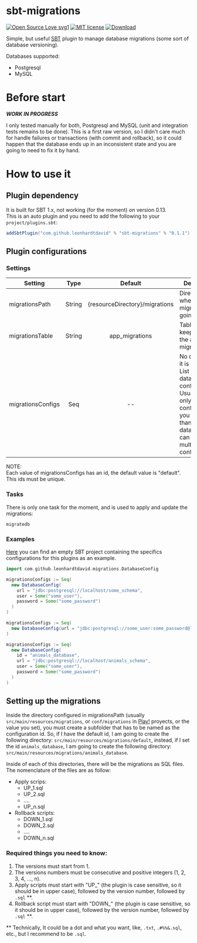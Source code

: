 # sbt-migrations

[![Open Source Love svg1](https://badges.frapsoft.com/os/v1/open-source.svg?v=103)](https://github.com/ellerbrock/open-source-badges/)
[![MIT license](https://img.shields.io/badge/License-MIT-blue.svg)](https://david-leonhardt.mit-license.org/)
[![Download](https://api.bintray.com/packages/leonhardtdavid/sbt-plugins/sbt-migrations/images/download.svg)](https://bintray.com/leonhardtdavid/sbt-plugins/sbt-migrations/_latestVersion)

Simple, but useful [SBT](https://www.scala-sbt.org/) plugin to manage database migrations (some sort of database versioning).

Databases supported:

* Postgresql
* MySQL

# Before start

_**WORK IN PROGRESS**_

I only tested manually for both, Postgresql and MySQL (unit and integration tests remains to be done).
This is a first raw version, so I didn't care much for handle failures or transactions (with commit and rollback),
so it could happen that the database ends up in an inconsistent state and you are going to need to fix it by hand.


# How to use it

## Plugin dependency

It is built for SBT 1.x, not working (for the moment) on version 0.13.  
This is an auto plugin and you need to add the following to your `project/plugins.sbt`:

```sbt
addSbtPlugin("com.github.leonhardtdavid" % "sbt-migrations" % "0.1.1")
```

## Plugin configurations

### Settings

| Setting | Type  | Default | Description |
| ------- | :---: | :-----: | ----------- |
| migrationsPath | String | {resourceDirectory}/migrations | Directory where the migrations are going to be. |
| migrationsTable | String | app_migrations | Table name to keep track of the applied migrations. |
| migrationsConfigs | Seq | -- | No default, so it is required. List of database configurations. Usually it has only one config, but if you have more than one database, you can set multiple configurations. |

NOTE:  
Each value of migrationsConfigs has an id, the default value is "default". This ids must be unique.

### Tasks

There is only one task for the moment, and is used to apply and update the migrations:

```
migratedb
```

### Examples

[Here](/Example) you can find an empty SBT project containing the specifics configurations for this plugins as an example.

```sbt
import com.github.leonhardtdavid.migrations.DatabaseConfig

migrationsConfigs := Seq(
  new DatabaseConfig(
    url = "jdbc:postgresql://localhost/some_schema",
    user = Some("some_user"),
    password = Some("some_password")
  )
)

migrationsConfigs := Seq(
  new DatabaseConfig(url = "jdbc:postgresql://some_user:some_password@localhost/some_schema")
)

migrationsConfigs := Seq(
  new DatabaseConfig(
    id = "animals_database",
    url = "jdbc:postgresql://localhost/animals_schema",
    user = Some("some_user"),
    password = Some("some_password")
  )
)
```

## Setting up the migrations

Inside the directory configured in migrationsPath (usually `src/main/resources/migrations`, or `conf/migrations` in [Play!](https://www.playframework.com/) proyects, or the value you set),
you must create a subfolder that has to be named as the configuration id. So, if I have the default id, I am going to create the following directory: `src/main/resources/migrations/default`,
instead, if I set the id `animals_database`, I am going to create the following directory: `src/main/resources/migrations/animals_database`.

Inside of each of this directories, there will be the migrations as SQL files.  
The nomenclature of the files are as follow:

* Apply scrips:
  - UP_1.sql
  - UP_2.sql
  - ....
  - UP_n.sql
* Rollback scripts:
  - DOWN_1.sql
  - DOWN_2.sql
  - ....
  - DOWN_n.sql

### Required things you need to know:

1. The versions must start from 1.
1. The versions numbers must be consecutive and positive integers (1, 2, 3, 4, ..., n).
2. Apply scripts must start with "UP_" (the plugin is case sensitive, so it should be in upper case), followed by the version number, followed by `.sql` **.
3. Rollback script must start with "DOWN_" (the plugin is case sensitive, so it should be in upper case), followed by the version number, followed by `.sql` **.

** Technically, It could be a dot and what you want, like, `.txt`, `.#%%&.sql`, etc., but I recommend to be `.sql`.
